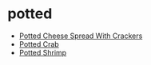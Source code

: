 # potted

 * [Potted Cheese Spread With Crackers](index/p/potted-cheese-spread-with-crackers-4969.json)
 * [Potted Crab](index/p/potted-crab-387494.json)
 * [Potted Shrimp](index/p/potted-shrimp-13496.json)
